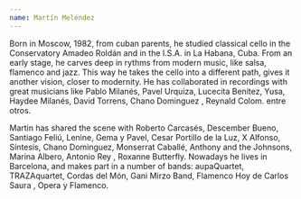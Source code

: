 ```yaml
---
name: Martín Meléndez
---
```


Born in Moscow, 1982, from cuban parents, he studied classical cello in the Conservatory Amadeo Roldán and in the I.S.A. in La Habana, Cuba. From an early stage, he carves deep in rythms from modern music, like salsa, flamenco and jazz. This way he takes the cello into a different path, gives it another vision, closer to modernity. He has collaborated in recordings with great musicians like Pablo Milanés, Pavel Urquiza, Lucecita Benítez, Yusa, Haydee Milanés, David Torrens, Chano Dominguez , Reynald Colom. entre otros.

Martin has shared the scene with Roberto Carcasés, Descember Bueno, Santiago Feliú, Lenine, Gema y Pavel, Cesar Portillo de la Luz, X Alfonso, Síntesis, Chano Dominguez, Monserrat Caballé, Anthony and the Johnsons, Marina Albero, Antonio Rey , Roxanne Butterfly. Nowadays he lives in Barcelona, and makes part in a number of bands: aupaQuartet, TRAZAquartet, Cordas del Món, Gani Mirzo Band, Flamenco Hoy de Carlos Saura , Opera y Flamenco.
